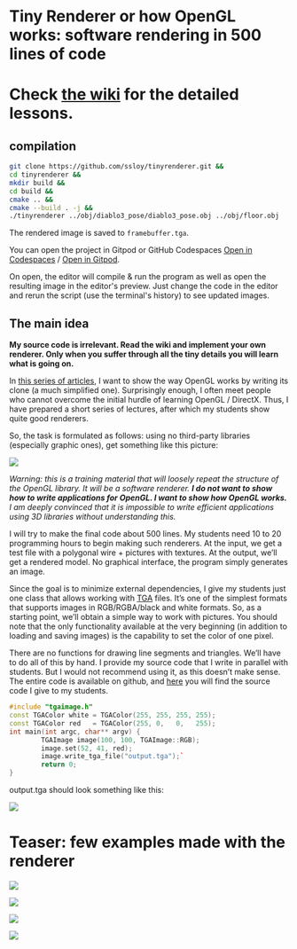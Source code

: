 # Tiny Renderer or how OpenGL works: software rendering in 500 lines of code

# Check [the wiki](https://github.com/ssloy/tinyrenderer/wiki) for the detailed lessons.

## compilation
```sh
git clone https://github.com/ssloy/tinyrenderer.git &&
cd tinyrenderer &&
mkdir build &&
cd build &&
cmake .. &&
cmake --build . -j &&
./tinyrenderer ../obj/diablo3_pose/diablo3_pose.obj ../obj/floor.obj
```
The rendered image is saved to `framebuffer.tga`.

You can open the project in Gitpod or GitHub Codespaces [Open in Codespaces](https://fuzzy-sniffle-6v67j5wq5j524v9w.github.dev/) / [Open in Gitpod](https://gitpod.io/start/#johnsonzhua-tinyrendere-nttaorv66bb).

On open, the editor will compile & run the program as well as open the resulting image in the editor's preview.
Just change the code in the editor and rerun the script (use the terminal's history) to see updated images.

## The main idea

**My source code is irrelevant. Read the wiki and implement your own renderer. Only when you suffer through all the tiny details you will learn what is going on.**

In [this series of articles](https://github.com/ssloy/tinyrenderer/wiki), I want to show the way OpenGL works by writing its clone (a much simplified one). Surprisingly enough, I often meet people who cannot overcome the initial hurdle of learning OpenGL / DirectX. Thus, I have prepared a short series of lectures, after which my students show quite good renderers.

So, the task is formulated as follows: using no third-party libraries (especially graphic ones), get something like this picture:

![](https://raw.githubusercontent.com/ssloy/tinyrenderer/gh-pages/img/00-home/africanhead.png)

_Warning: this is a training material that will loosely repeat the structure of the OpenGL library. It will be a software renderer. **I do not want to show how to write applications for OpenGL. I want to show how OpenGL works.** I am deeply convinced that it is impossible to write efficient applications using 3D libraries without understanding this._

I will try to make the final code about 500 lines. My students need 10 to 20 programming hours to begin making such renderers. At the input, we get a test file with a polygonal wire + pictures with textures. At the output, we’ll get a rendered model. No graphical interface, the program simply generates an image.


Since the goal is to minimize external dependencies, I give my students just one class that allows working with [TGA](http://en.wikipedia.org/wiki/Truevision_TGA) files. It’s one of the simplest formats that supports images in RGB/RGBA/black and white formats. So, as a starting point, we’ll obtain a simple way to work with pictures. You should note that the only functionality available at the very beginning (in addition to loading and saving images) is the capability to set the color of one pixel.

There are no functions for drawing line segments and triangles. We’ll have to do all of this by hand. I provide my source code that I write in parallel with students. But I would not recommend using it, as this doesn’t make sense. The entire code is available on github, and [here](https://github.com/ssloy/tinyrenderer/tree/909fe20934ba5334144d2c748805690a1fa4c89f) you will find the source code I give to my students.

```C++
#include "tgaimage.h"
const TGAColor white = TGAColor(255, 255, 255, 255);
const TGAColor red   = TGAColor(255, 0,   0,   255);
int main(int argc, char** argv) {
        TGAImage image(100, 100, TGAImage::RGB);
        image.set(52, 41, red);
        image.write_tga_file("output.tga");`
        return 0;
}
```

output.tga should look something like this:

![](https://raw.githubusercontent.com/ssloy/tinyrenderer/gh-pages/img/00-home/reddot.png)


# Teaser: few examples made with the renderer

![](https://raw.githubusercontent.com/ssloy/tinyrenderer/gh-pages/img/00-home/demon.png)

![](https://raw.githubusercontent.com/ssloy/tinyrenderer/gh-pages/img/00-home/diablo-glow.png)

![](https://raw.githubusercontent.com/ssloy/tinyrenderer/gh-pages/img/00-home/boggie.png) 

![](https://raw.githubusercontent.com/ssloy/tinyrenderer/gh-pages/img/00-home/diablo-ssao.png)
